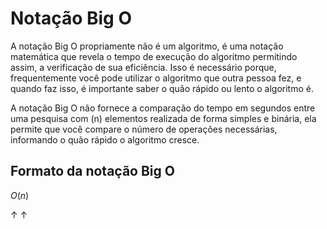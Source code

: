 # Notação Big O
A notação Big O propriamente não é um algoritmo, é uma notação matemática que revela o tempo de execução do algoritmo permitindo assim, a verificação de sua eficiência. Isso é necessário porque, frequentemente você pode utilizar o algoritmo que outra pessoa fez, e quando faz isso, é importante saber o quão rápido ou lento o algoritmo é.

A notação Big O não fornece a comparação do tempo em segundos entre uma pesquisa com (n) elementos realizada de forma simples e binária, ela permite que você compare o número de operações necessárias, informando o quão rápido o algoritmo cresce.

## Formato da notação Big O

$O         (n)$

&#8593;    &#8593;     


 

